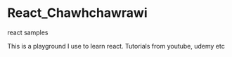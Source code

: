 # React_Chawhchawrawi
react samples

This is a playground I use to learn react. Tutorials from youtube, udemy etc
